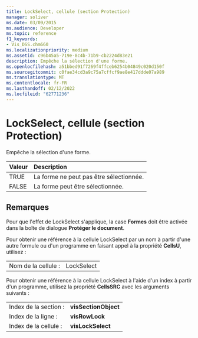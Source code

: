 ```yaml
---
title: LockSelect, cellule (section Protection)
manager: soliver
ms.date: 03/09/2015
ms.audience: Developer
ms.topic: reference
f1_keywords:
- Vis_DSS.chm660
ms.localizationpriority: medium
ms.assetid: c96b45a5-719e-8c4b-71b9-cb2224d83e21
description: Empêche la sélection d'une forme.
ms.openlocfilehash: a51bbed91f7269f4ffceb6254b04849c020d150f
ms.sourcegitcommit: c0fae34cd3a9c75a7cffcf9ae8e417ddde07a989
ms.translationtype: MT
ms.contentlocale: fr-FR
ms.lasthandoff: 02/12/2022
ms.locfileid: "62771236"
---
```

# <a name="lockselect-cell-protection-section"></a>LockSelect, cellule (section Protection)

Empêche la sélection d'une forme.
  
|**Valeur**|**Description**|
|:-----|:-----|
| TRUE  <br/> | La forme ne peut pas être sélectionnée. |
| FALSE  <br/> | La forme peut être sélectionnée. |
   
## <a name="remarks"></a>Remarques

Pour que l'effet de LockSelect s'applique, la case **Formes** doit être activée dans la boîte de dialogue **Protéger le document**. 
  
Pour obtenir une référence à la cellule LockSelect par un nom à partir d'une autre formule ou d'un programme en faisant appel à la propriété **CellsU**, utilisez : 
  
|||
|:-----|:-----|
| Nom de la cellule :  <br/> | LockSelect  <br/> |
   
Pour obtenir une référence à la cellule LockSelect à l'aide d'un index à partir d'un programme, utilisez la propriété **CellsSRC** avec les arguments suivants : 
  
|||
|:-----|:-----|
| Index de la section :  <br/> |**visSectionObject** <br/> |
| Index de la ligne :  <br/> |**visRowLock** <br/> |
| Index de la cellule :  <br/> |**visLockSelect** <br/> |
   

